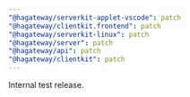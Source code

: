 ```yaml
---
"@hagateway/serverkit-applet-vscode": patch
"@hagateway/clientkit.frontend": patch
"@hagateway/serverkit-linux": patch
"@hagateway/server": patch
"@hagateway/api": patch
"@hagateway/clientkit": patch
---
```


Internal test release.
